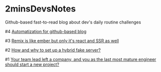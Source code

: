 # 2minsDevsNotes
Github-based fast-to-read blog about dev's daily routine challenges

<!-- Update Below -->
#4 [Automatization for github-based blog](https://github.com/vtcaregorodtcev/2minsDevsNotes/issues/4)

#3 [Remix is like ember but only it's react and SSR as well](https://github.com/vtcaregorodtcev/2minsDevsNotes/issues/3)

#2 [How and why to set up a hybrid fake server?](https://github.com/vtcaregorodtcev/2minsDevsNotes/issues/2)

#1 [Your team lead left a company, and you as the last most mature engineer should start a new project?](https://github.com/vtcaregorodtcev/2minsDevsNotes/issues/1)
